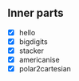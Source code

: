 ## Inner parts ##

- [x] hello
- [x] bigdigits
- [x] stacker
- [x] americanise
- [x] polar2cartesian